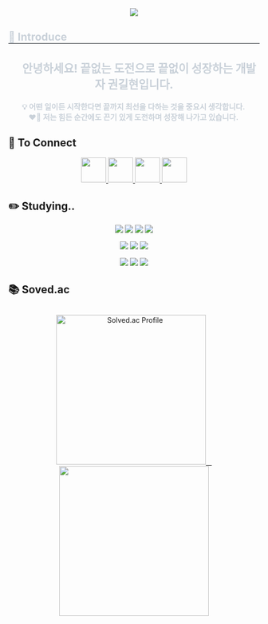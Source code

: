 <div align="center">
  <img src="https://capsule-render.vercel.app/api?type=venom&color=0:EEFF00,100:a82da8&height=300&section=header&text=Hyun%20Github&fontSize=90&fontColor=ffffff"/>
</div>

<div> 
   <h2 style="border-bottom: 1px solid #21262d; color: #c9d1d9;">👋 Introduce</h2>  
   <div style="font-weight: 700; font-size: 15px; color: #c9d1d9;" align="center">
     <h2>ㅤ안녕하세요! 끝없는 도전으로 끝없이 성장하는 개발자 권길현입니다.</h2>
     <ul type="none">
       <li>💡 어떤 일이든 시작한다면 <b>끝까지 최선을 다하는 것</b>을 중요시 생각합니다.ㅤㅤ</li>
       <li>❤️‍🔥 저는 힘든 순간에도 끈기 있게 도전하며 성장해 나가고 있습니다.ㅤㅤ</li>
     </ul>
   </div>
</div>


## 🔗 To Connect
<p align="center">
  <a href="https://www.instagram.com/hxun_0731/" target="_blank">
    <img src="https://img.shields.io/badge/Instagram-E4405F?style=for-the-badge&logo=instagram&logoColor=white" height="50"/>
  </a>
  <a href="https://velog.io/@hyun_731/posts" target="_blank">
    <img src="https://img.shields.io/badge/Velog-20C997?style=for-the-badge&logo=velog&logoColor=white" height="50"/>
  </a>
  <a href="#" target="_blank">
    <img src="https://img.shields.io/badge/Notion-000000?style=for-the-badge&logo=notion&logoColor=white" height="50"/>
  </a>
  <a href="mailto:gilhyun.gwon0731@gmail.com" target="_blank">
    <img src="https://img.shields.io/badge/Gmail-D14836?style=for-the-badge&logo=gmail&logoColor=white" height="50"/>
  </a>
</p>

## ✏️ Studying..

<p align="center">
  <img src="https://img.shields.io/badge/C-00599C?style=for-the-badge&logo=c&logoColor=white"/>
  <img src="https://img.shields.io/badge/Python-3776AB?style=for-the-badge&logo=python&logoColor=white" />
  <img src="https://img.shields.io/badge/Java-007396?style=for-the-badge&logo=java&logoColor=white" />
  <img src="https://img.shields.io/badge/JavaScript-F7DF1E?style=for-the-badge&logo=javascript&logoColor=black" />
</p>

<p align="center">
  <img src="https://img.shields.io/badge/HTML5-E34F26?style=for-the-badge&logo=html5&logoColor=white" />
  <img src="https://img.shields.io/badge/CSS-1572B6?style=for-the-badge&logo=css&logoColor=white" />
  <img src="https://img.shields.io/badge/React-61DAFB?style=for-the-badge&logo=React&logoColor=black" />
</p>

<p align="center">
  <img src="https://img.shields.io/badge/FastAPI-009688?style=for-the-badge&logo=FastAPI&logoColor=white" />
  <img src="https://img.shields.io/badge/Spring-6DB33F?style=for-the-badge&logo=Spring&logoColor=white" />
  <img src="https://img.shields.io/badge/MySQL-4479A1?style=for-the-badge&logo=MySQL&logoColor=white" />
</p>

## 📚 Soved.ac

<div align="center" style="margin-top: 30px; display: flex; justify-content:space-between">
  <a href="https://solved.ac/profile/gilhyun124" target="_blank">
    <img src="http://mazassumnida.wtf/api/v2/generate_badge?boj=gilhyun124" alt="Solved.ac Profile" width="300"/>
    &nbsp;&nbsp;
    <img src="http://mazandi.herokuapp.com/api?handle=gilhyun124&theme=dark" width="300"/>
  </a>
</div>
